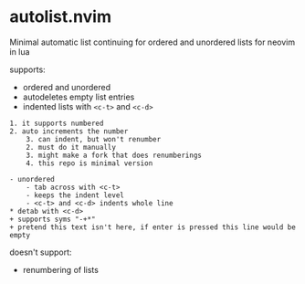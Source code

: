# autolist.nvim
Minimal automatic list continuing for ordered and unordered lists for neovim in lua

supports:
* ordered and unordered
* autodeletes empty list entries
* indented lists with `<c-t>` and `<c-d>`
```
1. it supports numbered
2. auto increments the number
	3. can indent, but won't renumber
	2. must do it manually
	3. might make a fork that does renumberings
	4. this repo is minimal version

- unordered
	- tab across with <c-t>
	- keeps the indent level
	- <c-t> and <c-d> indents whole line
* detab with <c-d>
+ supports syms "-+*"
+ pretend this text isn't here, if enter is pressed this line would be empty
```

doesn't support:
* renumbering of lists
